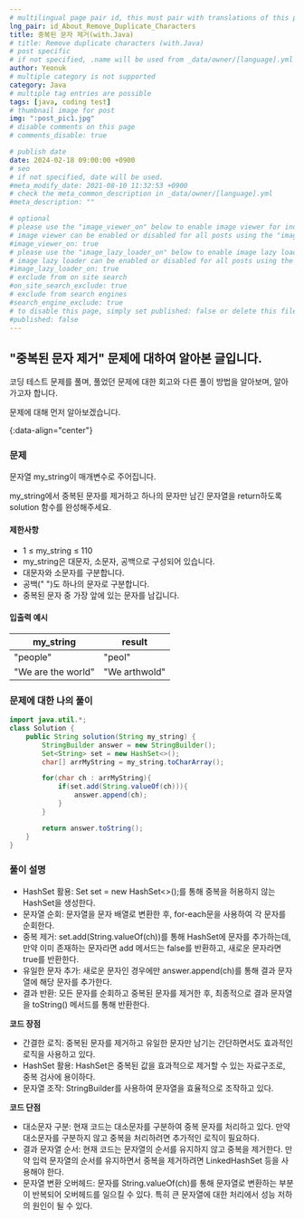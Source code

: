 ```yaml
---
# multilingual page pair id, this must pair with translations of this page. (This name must be unique)
lng_pair: id_About_Remove_Duplicate_Characters
title: 중복된 문자 제거(with.Java)
# title: Remove duplicate characters (with.Java)
# post specific
# if not specified, .name will be used from _data/owner/[language].yml
author: Yeonuk
# multiple category is not supported
category: Java
# multiple tag entries are possible
tags: [java, coding test]
# thumbnail image for post
img: ":post_pic1.jpg"
# disable comments on this page
# comments_disable: true

# publish date
date: 2024-02-18 09:00:00 +0900
# seo
# if not specified, date will be used.
#meta_modify_date: 2021-08-10 11:32:53 +0900
# check the meta_common_description in _data/owner/[language].yml
#meta_description: ""

# optional
# please use the "image_viewer_on" below to enable image viewer for individual pages or posts (_posts/ or [language]/_posts folders).
# image viewer can be enabled or disabled for all posts using the "image_viewer_posts: true" setting in _data/conf/main.yml.
#image_viewer_on: true
# please use the "image_lazy_loader_on" below to enable image lazy loader for individual pages or posts (_posts/ or [language]/_posts folders).
# image lazy loader can be enabled or disabled for all posts using the "image_lazy_loader_posts: true" setting in _data/conf/main.yml.
#image_lazy_loader_on: true
# exclude from on site search
#on_site_search_exclude: true
# exclude from search engines
#search_engine_exclude: true
# to disable this page, simply set published: false or delete this file
#published: false
---
```


<!-- outline-start -->

## "중복된 문자 제거" 문제에 대하여 알아본 글입니다.

코딩 테스트 문제를 풀며, 풀었던 문제에 대한 회고와 다른 풀이 방법을 알아보며, 알아가고자 합니다.

문제에 대해 먼저 알아보겠습니다.

{:data-align="center"}

<!-- outline-end -->

### 문제

문자열 my_string이 매개변수로 주어집니다.

my_string에서 중복된 문자를 제거하고 하나의 문자만 남긴 문자열을 return하도록 solution 함수를 완성해주세요.

#### 제한사항

- 1 ≤ my_string ≤ 110
- my_string은 대문자, 소문자, 공백으로 구성되어 있습니다.
- 대문자와 소문자를 구분합니다.
- 공백(" ")도 하나의 문자로 구분합니다.
- 중복된 문자 중 가장 앞에 있는 문자를 남깁니다.

#### 입출력 예시

| my_string          | result        |
| ------------------ | ------------- |
| "people"           | "peol"        |
| "We are the world" | "We arthwold" |

<!-- | start_num | end_num | result |
| --------- | ------- | ------ |
| 10        | 3       | 0      | -->

### 문제에 대한 나의 풀이

```java
import java.util.*;
class Solution {
    public String solution(String my_string) {
        StringBuilder answer = new StringBuilder();
        Set<String> set = new HashSet<>();
        char[] arrMyString = my_string.toCharArray();

        for(char ch : arrMyString){
            if(set.add(String.valueOf(ch))){
                answer.append(ch);
            }
        }

        return answer.toString();
    }
}
```

### 풀이 설명

- HashSet 활용: Set<String> set = new HashSet<>();를 통해 중복을 허용하지 않는 HashSet을 생성한다.
- 문자열 순회: 문자열을 문자 배열로 변환한 후, for-each문을 사용하여 각 문자를 순회한다.
- 중복 제거: set.add(String.valueOf(ch))를 통해 HashSet에 문자를 추가하는데, 만약 이미 존재하는 문자라면 add 메서드는 false를 반환하고, 새로운 문자라면 true를 반환한다.
- 유일한 문자 추가: 새로운 문자인 경우에만 answer.append(ch)를 통해 결과 문자열에 해당 문자를 추가한다.
- 결과 반환: 모든 문자를 순회하고 중복된 문자를 제거한 후, 최종적으로 결과 문자열을 toString() 메서드를 통해 반환한다.

**코드 장점**

- 간결한 로직: 중복된 문자를 제거하고 유일한 문자만 남기는 간단하면서도 효과적인 로직을 사용하고 있다.
- HashSet 활용: HashSet은 중복된 값을 효과적으로 제거할 수 있는 자료구조로, 중복 검사에 용이하다.
- 문자열 조작: StringBuilder를 사용하여 문자열을 효율적으로 조작하고 있다.

**코드 단점**

- 대소문자 구분: 현재 코드는 대소문자를 구분하여 중복 문자를 처리하고 있다. 만약 대소문자를 구분하지 않고 중복을 처리하려면 추가적인 로직이 필요하다.
- 결과 문자열 순서: 현재 코드는 문자열의 순서를 유지하지 않고 중복을 제거한다. 만약 입력 문자열의 순서를 유지하면서 중복을 제거하려면 LinkedHashSet 등을 사용해야 한다.
- 문자열 변환 오버헤드: 문자를 String.valueOf(ch)를 통해 문자열로 변환하는 부분이 반복되어 오버헤드를 일으킬 수 있다. 특히 큰 문자열에 대한 처리에서 성능 저하의 원인이 될 수 있다.
